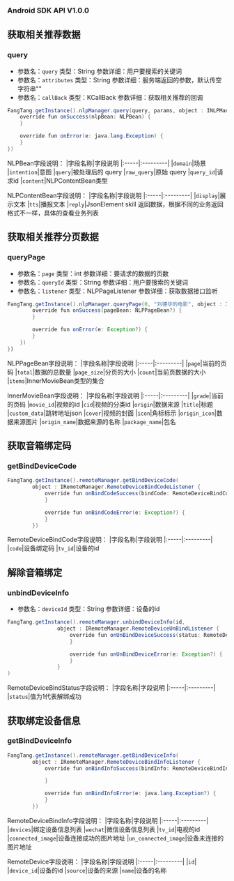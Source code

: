 ### Android SDK API V1.0.0

## 获取相关推荐数据
### query
* 参数名：`query` 类型：String  参数详细：用户要搜索的关键词
* 参数名：`attributes` 类型：String  参数详细：服务端返回的参数，默认传空字符串""
* 参数名：`callBack` 类型：KCallBack 参数详细：获取相关推荐的回调

```java
FangTang.getInstance().nlpManager.query(query, params, object : INLPManager.NLPQueryListener {
    override fun onSuccess(nlpBean: NLPBean) {
    }

    override fun onError(e: java.lang.Exception) {
    }
})
```

NLPBean字段说明：
|字段名称|字段说明
|:-----|:---------|
|`domain`|场景
|`intention`|意图
|`query`|被处理后的 query
|`raw_query`|原始 query
|`query_id`|请求id
|`content`|NLPContentBean类型

NLPContentBean字段说明：
|字段名称|字段说明
|:-----|:---------|
|`display`|展示文本
|`tts`|播报文本
|`reply`|JsonElement skill 返回数据，根据不同的业务返回格式不一样，具体的查看业务列表

## 获取相关推荐分页数据
### queryPage
* 参数名：`page` 类型：int  参数详细：要请求的数据的页数
* 参数名：`queryId` 类型：String  参数详细：用户要搜索的关键词
* 参数名：`listener` 类型：NLPPageListener  参数详细：获取数据接口监听

```java
FangTang.getInstance().nlpManager.queryPage(0, "刘德华的电影", object : INLPManager.NLPPageListener {
        override fun onSuccess(pageBean: NLPPageBean?) {
        }

        override fun onError(e: Exception?) {
        }
    })
})
```

NLPPageBean字段说明：
|字段名称|字段说明
|:-----|:---------|
|`page`|当前的页码
|`total`|数据的总数量
|`page_size`|分页的大小
|`count`|当前页数据的大小
|`items`|InnerMovieBean类型的集合


InnerMovieBean字段说明：
|字段名称|字段说明
|:-----|:---------|
|`grade`|当前的页码
|`movie_id`|视频的id
|`cid`|视频的分类id
|`origin`|数据来源
|`title`|标题
|`custom_data`|跳转地址json
|`cover`|视频的封面
|`icon`|角标标示
|`origin_icon`|数据来源图片
|`origin_name`|数据来源的名称
|`package_name`|包名

## 获取音箱绑定码
### getBindDeviceCode

```java
FangTang.getInstance().remoteManager.getBindDeviceCode(
        object : IRemoteManager.RemoteDeviceBindCodeListener {
            override fun onBindCodeSuccess(bindCode: RemoteDeviceBindCode?) {
            }

            override fun onBindCodeError(e: Exception?) {
            }
        })
```
RemoteDeviceBindCode字段说明：
|字段名称|字段说明
|:-----|:---------|
|`code`|设备绑定码
|`tv_id`|设备的id

## 解除音箱绑定
### unbindDeviceInfo
* 参数名：`deviceId` 类型：String  参数详细：设备的id
```java
FangTang.getInstance().remoteManager.unbindDeviceInfo(id,
                object : IRemoteManager.RemoteDeviceUnBindListener {
                    override fun onUnBindDeviceSuccess(status: RemoteDeviceBindStatus?) {
                    }

                    override fun onUnBindDeviceError(e: Exception?) {
                    }
                }
)
```
RemoteDeviceBindStatus字段说明：
|字段名称|字段说明
|:-----|:---------|
|`status`|值为1代表解绑成功


## 获取绑定设备信息
### getBindDeviceInfo

```java
FangTang.getInstance().remoteManager.getBindDeviceInfo(
        object : IRemoteManager.RemoteDeviceBindInfoListener {
            override fun onBindInfoSuccess(bindInfo: RemoteDeviceBindInfo) {

            }

            override fun onBindInfoError(e: java.lang.Exception?) {
            }
        })
```

RemoteDeviceBindInfo字段说明：
|字段名称|字段说明
|:-----|:---------|
|`devices`|绑定设备信息列表
|`wechat`|微信设备信息列表
|`tv_id`|电视的id
|`connected_image`|设备连接成功的图片地址
|`un_connected_image`|设备未连接的图片地址

RemoteDevice字段说明：
|字段名称|字段说明
|:-----|:---------|
|`id`|
|`device_id`|设备的id
|`source`|设备的来源
|`name`|设备的名称


